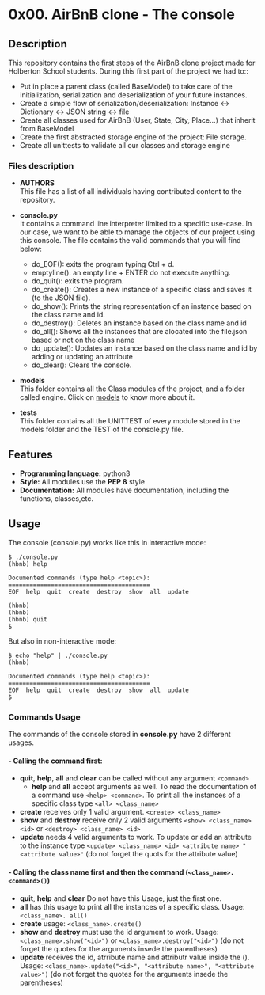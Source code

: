 # 0x00. AirBnB clone - The console

## Description

This repository contains the first steps of the AirBnB clone project made for Holberton School students.
During this first part of the project we had to::
- Put in place a parent class (called BaseModel) to take care of the initialization, serialization and deserialization of your future instances.
- Create a simple flow of serialization/deserialization: Instance <-> Dictionary <-> JSON string <-> file
- Create all classes used for AirBnB (User, State, City, Place…) that inherit from BaseModel
- Create the first abstracted storage engine of the project: File storage.
- Create all unittests to validate all our classes and storage engine


### Files description

- **AUTHORS**  
 This file has a list of all individuals having contributed content to the repository. 

- **console.py**  
It contains a command line interpreter limited to a specific use-case. In our case, we want to be able to manage the objects of our project using this console.
The file contains the valid commands that you will find below:
  - do_EOF(): exits the program typing Ctrl + d.
  - emptyline(): an empty line + ENTER do not execute anything.
  - do_quit(): exits the program.
  - do_create(): Creates a new instance of a specific class and saves it (to the JSON file).
  - do_show(): Prints the string representation of an instance based on the class name and id.
  - do_destroy(): Deletes an instance based on the class name and id
  - do_all(): Shows all the instances that are alocated into the file.json based or not on the class name
  - do_update(): Updates an instance based on the class name and id by adding or updating an attribute
  - do_clear(): Clears the console.
 
- **models**  
This folder contains all the Class modules of the project, and a folder called engine. Click on [models](https://github.com/williamzborja/AirBnB_clone/tree/main/models) to know more about it.

- **tests**  
This folder contains all the UNITTEST of every module stored in the models folder and the TEST of the console.py file.


## Features

- **Programming language:** python3
- **Style:** All modules use the **PEP 8** style
- **Documentation:** All modules have documentation, including the functions, classes,etc.


## Usage

The console (console.py) works like this in interactive mode:
```
$ ./console.py
(hbnb) help

Documented commands (type help <topic>):
========================================
EOF  help  quit  create  destroy  show  all  update

(hbnb)
(hbnb)
(hbnb) quit
$
```

But also in non-interactive mode:
```
$ echo "help" | ./console.py
(hbnb)

Documented commands (type help <topic>):
========================================
EOF  help  quit  create  destroy  show  all  update
$
```

### Commands Usage

The commands of the console stored in **console.py** have 2 different usages.

#### - Calling the command first:
  - **quit**, **help**, **all** and **clear** can be called without any argument `<command>`
    - **help** and **all** accept arguments as well.
      To read the documentation of a command use `<help> <command>`.
      To print all the instances of a specific class type `<all> <class_name>`
  - **create** receives only 1 valid argument. `<create> <class_name>`
  - **show** and **destroy** receive only 2 valid arguments `<show> <class_name> <id>` or `<destroy> <class_name> <id>`
  - **update** needs 4 valid arguments to work. To update or add an attribute to the instance type `<update> <class_name> <id> <attribute name> "<attribute value>"` (do not forget the quots for the attribute value)

#### - Calling the class name first and then the command (`<class_name>.<command>()`)

- **quit**, **help** and **clear** Do not have this Usage, just the first one.
- **all** has this usage to print all the instances of a specific class. Usage: `<class_name>. all()`
- **create** usage: `<class_name>.create()`
- **show** and **destroy** must use the id argument to work. Usage: `<class_name>.show("<id>")` or `<class_name>.destroy("<id>")` (do not forget the quotes for the arguments insede the parentheses)
- **update** receives the id, atrribute name and attributr value inside the (). Usage: `<class_name>.update("<id>", "<attribute name>", "<attribute value>")` (do not forget the quotes for the arguments insede the parentheses)
